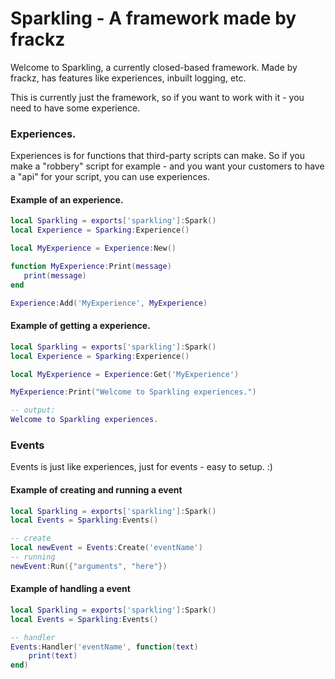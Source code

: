 # Sparkling - A framework made by frackz
Welcome to Sparkling, a currently closed-based framework. Made by frackz, has features like experiences, inbuilt logging, etc.



This is currently just the framework, so if you want to work with it - you need to have some experience.


### Experiences.
Experiences is for functions that third-party scripts can make. So if you make a "robbery" script for example - and you want your customers to have a "api" for your script, you can use experiences.

#### Example of an experience.
```lua
local Sparkling = exports['sparkling']:Spark()
local Experience = Sparking:Experience()

local MyExperience = Experience:New()

function MyExperience:Print(message)
   print(message)
end

Experience:Add('MyExperience', MyExperience)
```
#### Example of getting a experience.
```lua
local Sparkling = exports['sparkling']:Spark()
local Experience = Sparking:Experience()

local MyExperience = Experience:Get('MyExperience')

MyExperience:Print("Welcome to Sparkling experiences.")

-- output:
Welcome to Sparkling experiences.
```

### Events
Events is just like experiences, just for events - easy to setup. :)
#### Example of creating and running a event
```lua
local Sparkling = exports['sparkling']:Spark()
local Events = Sparkling:Events()

-- create
local newEvent = Events:Create('eventName')
-- running
newEvent:Run({"arguments", "here"})
```
#### Example of handling a event
```lua
local Sparkling = exports['sparkling']:Spark()
local Events = Sparkling:Events()

-- handler
Events:Handler('eventName', function(text)
    print(text)
end)
```
